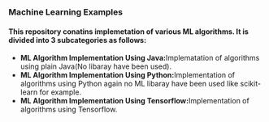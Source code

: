 <h3>Machine Learning Examples</h3>

<h4>This repository conatins implemetation of various ML algorithms. It is divided into 3 subcategories as follows:</h4>

<ul><li><b>ML Algorithm Implementation Using Java:</b>Implematation of algorithms using plain Java(No libaray have been used).</li>
<li><b>ML Algorithm Implementation Using Python:</b>Implementation of algorithms using Python again no ML libaray have been used like scikit-learn for example.</li>
<li><b>ML Algorithm Implementation Using Tensorflow:</b>Implementation of algorithms using Tensorflow.</li></ul>
